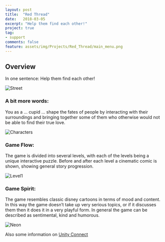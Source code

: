 ```yaml
---
layout: post
title:  "Red Thread"
date:   2018-03-05
excerpt: "Help them find each other!"
project: true
tag: 
- support
comments: false
feature: assets/img/Projects/Red_Thread/main_menu.png
---
```


## Overview
In one sentence: Help them find each other!

![Street]({{site.url}}/assets/img/Projects/Red_Thread/street.png)   

### A bit more words: 
You as a … cupid … shape the fates of people by interacting with their surroundings and bringing together some of them who otherwise would not be able to find their true love.

![Characters]({{site.url}}/assets/img/Projects/Red_Thread/characters_art.jpg)   
### Game Flow: 
The game is divided into several levels, with each of the levels being a unique interactive puzzle. Before and after each level a cinematic comic is shown, showing general story progression.

![Level1]({{site.url}}/assets/img/Projects/Red_Thread/level1.png)   

### Game Spirit: 
The game resembles classic disney cartoons in terms of mood and content. In this way the game doesn’t take up very serious topics, or if it discusses them then it does it in a very playful form. In general the game can be described as sentimental, kind and humorous.

![Neon]({{site.url}}/assets/img/Projects/Red_Thread/neon.png)   

Also some information on [Unity Connect](https://connect.unity.com/p/red-thread)

